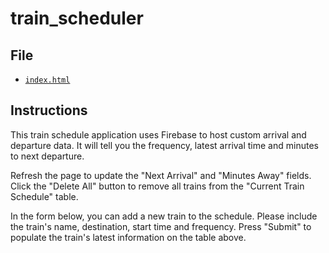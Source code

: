 # train_scheduler

## File

* [`index.html`](index.html)

## Instructions

This train schedule application uses Firebase to host custom arrival and departure data. It will tell you the frequency, latest arrival time and minutes to next departure.

Refresh the page to update the "Next Arrival" and "Minutes Away" fields. Click the "Delete All" button to remove all trains from the "Current Train Schedule" table.

In the form below, you can add a new train to the schedule. Please include the train's name, destination, start time and frequency. Press "Submit" to populate the train's latest information on the table above.


